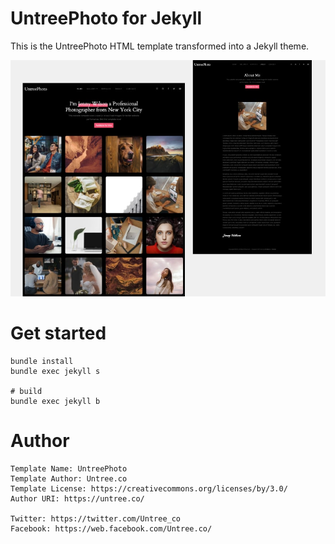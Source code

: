 # UntreePhoto for Jekyll

This is the UntreePhoto HTML template transformed into a Jekyll theme.

![](screenshot.jpg)

# Get started

```
bundle install
bundle exec jekyll s

# build
bundle exec jekyll b

```

# Author

```
Template Name: UntreePhoto
Template Author: Untree.co
Template License: https://creativecommons.org/licenses/by/3.0/
Author URI: https://untree.co/

Twitter: https://twitter.com/Untree_co
Facebook: https://web.facebook.com/Untree.co/
```
